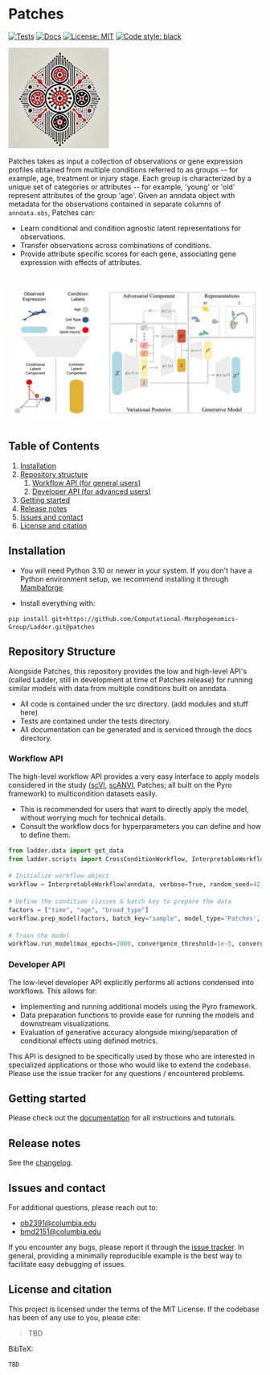 # Patches

<a href="https://github.com/Computational-Morphogenomics-Group/Ladder/actions/workflows/test.yml"><img alt="Tests" src="https://github.com/Computational-Morphogenomics-Group/Ladder/actions/workflows/test.yaml/badge.svg?branch=main"></a>
<a href="https://ladder.readthedocs.io"><img alt="Docs" src="https://img.shields.io/readthedocs/Ladder"></a>
<a href="https://github.com/Computational-Morphogenomics-Group/ladder/blob/main/LICENSE"><img alt="License: MIT" src="https://black.readthedocs.io/en/stable/_static/license.svg"></a> <!-- Courtesy of black docs for now -->
<a href="https://github.com/psf/black"><img alt="Code style: black" src="https://img.shields.io/badge/code%20style-black-000000.svg"></a>

<img src="repo_resources/logo.png" width="200px">

Patches takes as input a collection of observations or gene expression profiles obtained from multiple conditions referred to as groups -- for example, age, treatment or injury stage. Each group is characterized by a unique set of categories or attributes -- for example, 'young' or 'old' represent attributes of the group 'age'. Given an anndata object with metadata for the observations contained in separate columns of `anndata.obs`, Patches can:

- Learn conditional and condition agnostic latent representations for observations.
- Transfer observations across combinations of conditions.
- Provide attribute specific scores for each gene, associating gene expression with effects of attributes.

<br/>
<img src="repo_resources/patches.jpg" width="1000px">
<br/>

## Table of Contents

1. [Installation](#installation)
2. [Repository structure](#repository-structure)
    1. [Workflow API (for general users)](#workflow-api)
    2. [Developer API (for advanced users)](#developer-api)
4. [Getting started](#getting-started)
5. [Release notes](#release-notes)
6. [Issues and contact](#issues-and-contact)
7. [License and citation](#license-and-citation)

## Installation
- You will need Python 3.10 or newer in your system. If you don't have a Python environment setup, we recommend installing it through [Mambaforge](https://github.com/conda-forge/miniforge#mambaforge).
  
- Install everything with:

```
pip install git+https://github.com/Computational-Morphogenomics-Group/Ladder.git@patches
```


## Repository Structure
Alongside Patches, this repository provides the low and high-level API's (called Ladder, still in development at time of Patches release) for running similar models with data from multiple conditions built on anndata.
- All code is contained under the src directory. (add modules and stuff here)
- Tests are contained under the tests directory.
- All documentation can be generated and is serviced through the docs directory.


### Workflow API
The high-level workflow API provides a very easy interface to apply models considered in the study ([scVI](https://scvi-tools.org/), [scANVI](https://scvi-tools.org/), Patches; all built on the Pyro framework) to multicondition datasets easily.
- This is recommended for users that want to directly apply the model, without worrying much for technical details.
- Consult the workflow docs for hyperparameters you can define and how to define them.

```python
from ladder.data import get_data
from ladder.scripts import CrossConditionWorkflow, InterpretableWorkflow # Workflow APIs, read docs on which one you'd like for your case!

# Initialize workflow object
workflow = InterpretableWorkflow(anndata, verbose=True, random_seed=42)

# Define the condition classes & batch key to prepare the data
factors = ["time", "age", "broad_type"]
workflow.prep_model(factors, batch_key="sample", model_type='Patches', model_args={'ld_normalize' : True}) # Define model and optimizer hyperparams

# Train the model
workflow.run_model(max_epochs=2000, convergence_threshold=1e-5, convergence_window=2000) # Define convergence hyperparams
```

### Developer API
The low-level developer API explicitly performs all actions condensed into workflows. This allows for:
- Implementing and running additional models using the Pyro framework.
- Data preparation functions to provide ease for running the models and downstream visualizations.
- Evaluation of generative accuracy alongside mixing/separation of conditional effects using defined metrics.

This API is designed to be specifically used by those who are interested in specialized applications or those who would like to extend the codebase. Please use the issue tracker for any questions / encountered problems.

## Getting started

Please check out the [documentation](https://ladder.readthedocs.io) for all instructions and tutorials.

## Release notes

See the [changelog][changelog].

## Issues and contact

For additional questions, please reach out to: 
- ob2391@columbia.edu
- bmd2151@columbia.edu

If you encounter any bugs, please report it through the [issue tracker][issue-tracker]. In general, providing a minimally reproducible example is the best way to facilitate easy debugging of issues.

## License and citation
This project is licensed under the terms of the MIT License. If the codebase has been of any use to you, please cite:

> TBD

BibTeX:
```
TBD
```

[issue-tracker]: https://github.com/Computational-Morphogenomics-Group/Ladder/issues
[changelog]: https://ladder.readthedocs.io/latest/changelog.html
[link-api]: https://ladder.readthedocs.io/latest/api.html
[link-pypi]: https://pypi.org/project/scladder
